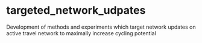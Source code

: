 # targeted_network_udpates
Development of methods and experiments which target network updates on active travel network to maximally increase cycling potential
